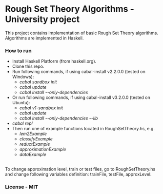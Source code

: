# Rough Set Theory Algorithms - University project

This project contains implementation of basic Rough Set Theory algorithms. Algorithms are implemented in Haskell.

### How to run
* Install Haskell Platform (from haskell.org).  
* Clone this repo.
* Run following commands, if using cabal-install v2.2.0.0 (tested on Windows):
    * *cabal sandbox init*
    * *cabal update*
    * *cabal install --only-dependencies*
* Or run following commands, if using cabal-install v3.2.0.0 (tested on Ubuntu):
    * *cabal v1-sandbox init*
    * *cabal update*
    * *cabal install --only-dependencies --lib*
* *cabal repl*  
* Then run one of example functions located in RoughSetTheory.hs, e.g.  
    * *lem2Example*
    * *classifyExample*
    * *reductExample*
    * *approximationExample*
    * *dataExample*
<br/>
To change approximation level, train or test files, go to RoughSetTheory.hs and change following variables definition: trainFile, testFile, approxLevel.

### License - MIT
